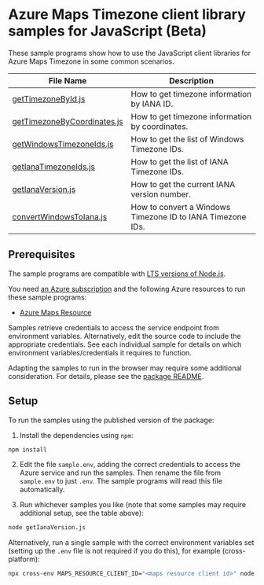 # Azure Maps Timezone client library samples for JavaScript (Beta)

These sample programs show how to use the JavaScript client libraries for Azure Maps Timezone in some common scenarios.

| **File Name**                                           | **Description**                                            |
| ------------------------------------------------------- | ---------------------------------------------------------- |
| [getTimezoneById.js][gettimezonebyid]                   | How to get timezone information by IANA ID.                |
| [getTimezoneByCoordinates.js][gettimezonebycoordinates] | How to get timezone information by coordinates.            |
| [getWindowsTimezoneIds.js][getwindowstimezoneids]       | How to get the list of Windows Timezone IDs.               |
| [getIanaTimezoneIds.js][getianatimezoneids]             | How to get the list of IANA Timezone IDs.                  |
| [getIanaVersion.js][getianaversion]                     | How to get the current IANA version number.                |
| [convertWindowsToIana.js][convertwindowstoiana]         | How to convert a Windows Timezone ID to IANA Timezone IDs. |

## Prerequisites

The sample programs are compatible with [LTS versions of Node.js](https://github.com/nodejs/release#release-schedule).

You need [an Azure subscription][freesub] and the following Azure resources to run these sample programs:

- [Azure Maps Resource][createinstance_azuremapsresource]

Samples retrieve credentials to access the service endpoint from environment variables. Alternatively, edit the source code to include the appropriate credentials. See each individual sample for details on which environment variables/credentials it requires to function.

Adapting the samples to run in the browser may require some additional consideration. For details, please see the [package README][package].

## Setup

To run the samples using the published version of the package:

1. Install the dependencies using `npm`:

```bash
npm install
```

2. Edit the file `sample.env`, adding the correct credentials to access the Azure service and run the samples. Then rename the file from `sample.env` to just `.env`. The sample programs will read this file automatically.

3. Run whichever samples you like (note that some samples may require additional setup, see the table above):

```bash
node getIanaVersion.js
```

Alternatively, run a single sample with the correct environment variables set (setting up the `.env` file is not required if you do this), for example (cross-platform):

```bash
npx cross-env MAPS_RESOURCE_CLIENT_ID="<maps resource client id>" node getIanaVersion.js
```

[getTimezoneById]: https://github.com/Azure/azure-sdk-for-js/blob/main/sdk/maps/maps-timezone-rest/samples/v1-beta/javascript/getTimezoneById.js
[getTimezoneByCoordinates]: https://github.com/Azure/azure-sdk-for-js/blob/main/sdk/maps/maps-timezone-rest/samples/v1-beta/javascript/getTimezoneByCoordinates.js
[getWindowsTimezoneIds]: https://github.com/Azure/azure-sdk-for-js/blob/main/sdk/maps/maps-timezone-rest/samples/v1-beta/javascript/getWindowsTimezoneIds.js
[getIanaTimezoneIds]: https://github.com/Azure/azure-sdk-for-js/blob/main/sdk/maps/maps-timezone-rest/samples/v1-beta/javascript/getIanaTimezoneIds.js
[getIanaVersion]: https://github.com/Azure/azure-sdk-for-js/blob/main/sdk/maps/maps-timezone-rest/samples/v1-beta/javascript/getIanaVersion.js
[convertWindowsToIana]: https://github.com/Azure/azure-sdk-for-js/blob/main/sdk/maps/maps-timezone-rest/samples/v1-beta/javascript/convertWindowsToIana.js
[freesub]: https://azure.microsoft.com/free/
[createinstance_azuremapsresource]: https://learn.microsoft.com/azure/azure-maps/how-to-create-template
[package]: https://github.com/Azure/azure-sdk-for-js/tree/main/sdk/maps/maps-timezone-rest/README.md
